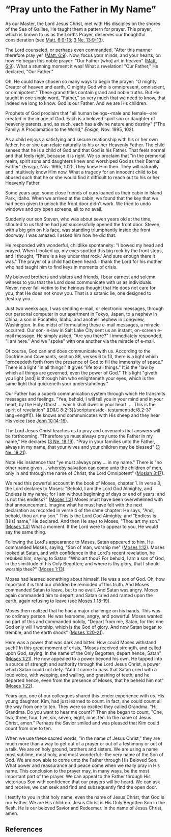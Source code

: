 # “Pray unto the Father in My Name”

As our Master, the Lord Jesus Christ, met with His disciples on the shores of
the Sea of Galilee, He taught them a pattern for prayer. This prayer, which is
known to us as the Lord's Prayer, deserves our thoughtful consideration (see
[Matt. 6:9-13](/scriptures/nt/matt/6.9-13?lang=eng#8); [3 Ne.
13:9-13](/scriptures/bofm/3-ne/13.9-13?lang=eng#8)).

The Lord counseled, or perhaps even commanded, "After this manner therefore
pray ye" ([Matt. 6:9](/scriptures/nt/matt/6.9?lang=eng#8)). Now, focus your
minds, and your hearts, on how He began this noble prayer: "Our Father [who]
art in heaven" ([Matt. 6:9](/scriptures/nt/matt/6.9?lang=eng#8)). What a
stunning moment it was! What a revelation! "Our Father," He declared, "Our
Father."

Oh, He could have chosen so many ways to begin the prayer: "O mighty Creator
of heaven and earth, O mighty God who is omnipresent, omniscient, or
omnipotent." These grand titles contain grand and noble truths. But He taught
in one single word, "Father," so very much that we need to know, that indeed
we long to know. God is our Father. And we are His children.

Prophets of God proclaim that "all human beings--male and female--are created
in the image of God. Each is a beloved spirit son or daughter of heavenly
parents, and, as such, each has a divine nature and destiny" ("The Family: A
Proclamation to the World," _Ensign,_ Nov. 1995, 102).

As a child enjoys a satisfying and secure relationship with his or her own
father, he or she can relate naturally to his or her Heavenly Father. The
child senses that he is a child of God and that God is his Father. That feels
normal and that feels right, because it is right. We so proclaim that "in the
premortal realm, spirit sons and daughters knew and worshiped God as their
Eternal Father" (_Ensign,_ Nov. 1995, 102). They knew Him then. They will
naturally and intuitively know Him now. What a tragedy for an innocent child
to be abused such that he or she would find it difficult to reach out to his
or her Heavenly Father.

Some years ago, some close friends of ours loaned us their cabin in Island
Park, Idaho. When we arrived at the cabin, we found that the key that we had
been given to unlock the front door didn't work. We tried to undo windows and
pry open screens, all to no avail.

Suddenly our son Steven, who was about seven years old at the time, shouted to
us that he had just successfully opened the front door. Steven, with a big
grin on his face, was standing triumphantly inside the front doorway. I was
amazed. I asked him how he did that.

He responded with wonderful, childlike spontaneity: "I bowed my head and
prayed. When I looked up, my eyes spotted this big rock by the front steps,
and I thought, 'There is a key under that rock.' And sure enough there it
was." The prayer of a child had been heard. I thank the Lord for his mother
who had taught him to find keys in moments of crisis.

My beloved brothers and sisters and friends, I bear earnest and solemn witness
to you that the Lord does communicate with us as individuals. Never, never
fall victim to the heinous thought that He does not care for you, that He does
not know you. That is a satanic lie, one designed to destroy you.

Just two weeks ago, I was sending e-mail, or electronic messages, through our
personal computer in our apartment in Tokyo, Japan, to a nephew in China; a
son in Pocatello, Idaho; and another nephew in Longview, Washington. In the
midst of formulating these e-mail messages, a miracle occurred. Our son-in-law
in Salt Lake City sent us an instant, on-screen e-mail message. He simply
asked, "Are you there?" I immediately responded, "I am here." And we "spoke"
with one another via the miracle of e-mail.

Of course, God can and does communicate with us. According to the Doctrine and
Covenants, section 88, verses 6 to 13, there is a light which "proceedeth
forth from the presence of God to fill the immensity of space." There is a
light "in all things." It gives "life to all things." It is the "law by which
all things are governed, even the power of God." This light "giveth you light
[and] is through him who enlighteneth your eyes, which is the same light that
quickeneth your understandings."

Our Father has a superb communication system through which He transmits
messages and feelings. "Yea, behold, I will tell you in your mind and in your
heart, by the Holy Ghost ... which shall dwell in your heart. ... This is the
spirit of revelation" ([D&amp;C 8:2-3](/scriptures/dc-
testament/dc/8.2-3?lang=eng#1)). He knows and communicates with His sheep and
they hear His voice (see [John
10:14-16](/scriptures/nt/john/10.14-16?lang=eng#13)).

The Lord Jesus Christ teaches us to pray and covenants that answers will be
forthcoming. "Therefore ye must always pray unto the Father in my name," He
declares ([3 Ne. 18:19](/scriptures/bofm/3-ne/18.19?lang=eng#18)). "Pray in
your families unto the Father, always in my name, that your wives and your
children may be blessed" ([3 Ne.
18:21](/scriptures/bofm/3-ne/18.21?lang=eng#20)).

Note His insistence that "ye must always pray ... in my name." There is "no
other name given ... whereby salvation can come unto the children of men, only
in and through the name of Christ, the Lord Omnipotent" ([Mosiah
3:17](/scriptures/bofm/mosiah/3.17?lang=eng#16)).

We read this powerful account in the book of Moses, chapter 1. In verse 3, the
Lord declares to Moses: "Behold, I am the Lord God Almighty, and Endless is my
name; for I am without beginning of days or end of years; and is not this
endless?" [[Moses 1:3](/scriptures/pgp/moses/1.3?lang=eng#2)] Moses must have
been overwhelmed with that announcement. Imagine what he must have felt with
the next declaration as recorded in verse 4 of the same chapter: He says,
"And, behold, thou art my son." This is the Lord God Almighty, and "Endless is
[His] name," He declared. And then He says to Moses, "Thou art my son."
[[Moses 1:4](/scriptures/pgp/moses/1.4?lang=eng#3)] What a moment. If the Lord
were to appear to you, He would say the same thing.

Following the Lord's appearance to Moses, Satan appeared to him. He commanded
Moses, saying, "Son of man, worship me" ([Moses
1:12](/scriptures/pgp/moses/1.12?lang=eng#11)). Moses looked at Satan, and
with confidence in the Lord's recent revelation, he rebuked him, saying to
Satan: "Who art thou? For behold, I am a son of God, in the similitude of his
Only Begotten; and where is thy glory, that I should worship thee?" ([Moses
1:13](/scriptures/pgp/moses/1.13?lang=eng#12)).

Moses had learned something about himself. He was a son of God. Oh, how
important it is that our children be reminded of this truth. And Moses
commanded Satan to leave, but to no avail. And Satan was angry. Moses again
commanded him to depart, and Satan cried and ranted upon the earth, again
refusing to leave (see [Moses
1:18-19](/scriptures/pgp/moses/1.18-19?lang=eng#17)).

Moses then realized that he had a major challenge on his hands. This was no
ordinary person. He was fearsome, angry, and powerful. Moses wanted no part of
this and commanded boldly, "Depart from me, Satan, for this one God only will
I worship, which is the God of glory. And now Satan began to tremble, and the
earth shook" ([Moses 1:20-21](/scriptures/pgp/moses/1.20-21?lang=eng#19)).

Here was a power that was dark and bitter. How could Moses withstand such? In
this great moment of crisis, "Moses received strength, and called upon God,
saying: In the name of the Only Begotten, depart hence, Satan" ([Moses
1:21](/scriptures/pgp/moses/1.21?lang=eng#20)). He now appealed to a power
beyond his own. He tapped into a source of strength and authority through the
Lord Jesus Christ, a power which Satan could not defy. "And it came to pass
that Satan cried with a loud voice, with weeping, and wailing, and gnashing of
teeth; and he departed hence, even from the presence of Moses, that he beheld
him not" ([Moses 1:22](/scriptures/pgp/moses/1.22?lang=eng#21)).

Years ago, one of our colleagues shared this tender experience with us. His
young daughter, Kim, had just learned to count. In fact, she could count all
the way from one to ten. They were so excited they called Grandma. "Hi,
Grandma. Do you want to hear me count?" Then she began to count, "One, two,
three, four, five, six, seven, eight, nine, ten. In the name of Jesus Christ,
amen." Perhaps the Savior smiled and was pleased that Kim could count from one
to ten.

When we use these sacred words, "in the name of Jesus Christ," they are much
more than a way to get out of a prayer or out of a testimony or out of a talk.
We are on holy ground, brothers and sisters. We are using a name most sublime,
most holy, and most wonderful--the very name of the Son of God. We are now
able to come unto the Father through His Beloved Son. What power and
reassurance and peace come when we really pray in His name. This conclusion to
the prayer may, in many ways, be the most important part of the prayer. We can
appeal to the Father through His victorious Son with confidence that our
prayers will be heard. We can ask and receive, we can seek and find and
subsequently find the open door.

I testify to you in that holy name, even the name of Jesus Christ, that God is
our Father. We are His children. Jesus Christ is His Only Begotten Son in the
flesh. He is our beloved Savior and Redeemer. In the name of Jesus Christ,
amen.

## References

